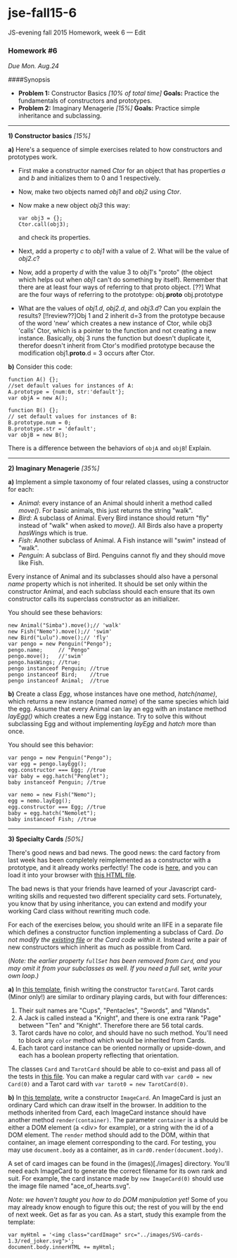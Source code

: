 # jse-fall15-6
JS-evening fall 2015 Homework, week 6 — Edit

### Homework #6

_Due Mon. Aug.24_

####Synopsis

- **Problem 1:** Constructor Basics _[10% of total time]_ **Goals:** Practice the fundamentals of constructors and prototypes.
- **Problem 2:** Imaginary Menagerie _[15%]_ **Goals:** Practice simple inheritance and subclassing.

---

 **1)  Constructor basics** _[15%]_

**a)** Here's a sequence of simple exercises related to how constructors and prototypes work.

-   First make a constructor named _Ctor_ for an object that has properties _a_ and _b_ and initializes them to 0 and 1 respectively.
-   Now, make two objects named _obj1_ and _obj2_ using _Ctor_.
-   Now make a new object _obj3_ this way:
    ```
    var obj3 = {};
    Ctor.call(obj3);
    ```

    and check its properties.
-   Next, add a property _c_ to _obj1_ with a value of 2.  What will be the value of _obj2.c_?
-   Now, add a property _d_ with the value 3 to _obj1_'s "proto" (the object which helps out when _obj1_ can't do something by itself).  Remember that there are at least four ways of referring to that proto object.
[??] What are the four ways of referring to the prototype: 
obj.__proto__
obj.prototype
-   What are the values of _obj1.d_, _obj2.d_, and _obj3.d_? Can you explain the results?
[!!review??]Obj 1 and 2 inherit d=3 from the prototype because of the word 'new' which creates a new instance of Ctor, while obj3 'calls' Ctor, which is a pointer to the function and not creating a new instance. Basically, obj 3 runs the function but doesn't duplicate it, therefor doesn't inherit from Ctor's modified prototype because the modification obj1.__proto__.d = 3 occurs after Ctor. 


**b)** Consider this code:

```
function A() {};
//set default values for instances of A:
A.prototype = {num:0, str:'default'};
var objA = new A();

function B() {};
// set default values for instances of B:
B.prototype.num = 0;
B.prototype.str = 'default';
var objB = new B();
```

There is a difference between the behaviors of `objA` and `objB`!  Explain.

---

**2) Imaginary Menagerie** _[35%]_

**a)** Implement a simple taxonomy of four related classes, using a constructor for each:

- _Animal_: every instance of an Animal should inherit a method called _move()_.  For basic animals, this just returns the string "walk".
- _Bird_: A subclass of Animal.  Every Bird instance should return "fly" instead of "walk" when asked to _move()_.  All Birds also have a property _hasWings_ which is true.
- _Fish_: Another subclass of Animal.  A Fish instance will "swim" instead of "walk".
- _Penguin_: A subclass of Bird.  Penguins cannot fly and they should move like Fish.

Every instance of Animal and its subclasses should also have a personal _name_ property which is not inherited.  It should be set only within the constructor Animal, and each subclass should each ensure that its own constructor calls its superclass constructor as an initializer.

You should see these behaviors:
```
new Animal("Simba").move();// 'walk'
new Fish("Nemo").move();// 'swim'
new Bird("Lulu").move();// 'fly'
var pengo = new Penguin("Pengo");
pengo.name;     // "Pengo"
pengo.move();   //'swim'
pengo.hasWings; //true;
pengo instanceof Penguin; //true
pengo instanceof Bird; 	  //true
pengo instanceof Animal;  //true
```

**b)** Create a class _Egg_, whose instances have one method, _hatch(name)_, which returns a new instance (named _name_) of the same species which laid the egg.
Assume that every Animal can lay an egg with an instance method _layEgg()_ which creates a new Egg instance.
Try to solve this without subclassing Egg and without implementing _layEgg_ and _hatch_ more than once.

You should see this behavior:
```
var pengo = new Penguin("Pengo");
var egg = pengo.layEgg();
egg.constructor === Egg; //true
var baby = egg.hatch("Penglet");
baby instanceof Penguin; //true

var nemo = new Fish("Nemo");
egg = nemo.layEgg();
egg.constructor === Egg; //true
baby = egg.hatch("Nemolet");
baby instanceof Fish; //true

```

---
**3) Specialty Cards** _[50%]_

There's good news and bad news.  The good news: the card factory from last week has been completely reimplemented as a constructor with a prototype, and it already works perfectly!  The code is [here](solution3-cards.js), and you can load it into your browser with [this HTML file](cards.html).

The bad news is that your friends have learned of your Javascript card-writing skills and requested two different speciality card sets.  Fortunately, you know that by using inheritance, you can extend and modify your working Card class without rewriting much code.

For each of the exercises below, you should write an IIFE in a separate file which defines a constructor function implementing a subclass of Card.  _Do not modify the [existing file](solution3-cards.js) or the Card code within it._  Instead write a pair of new constructors which inherit as much as possible from Card.

(_Note: the earlier property `fullSet` has been removed from `Card`, and you may omit it from your subclasses as well.  If you need a full set, write your own loop.)_

**a)**  In [this template](template3a-tarot.js), finish writing the constructor `TarotCard`.  Tarot cards (Minor only!) are similar to ordinary playing cards, but with four differences:

1. Their suit names are "Cups", "Pentacles", "Swords", and "Wands".
2. A Jack is called instead a "Knight", and there is one extra rank "Page" between "Ten" and "Knight".  Therefore there are 56 total cards.
3. Tarot cards have no color, and should have no such method.  You'll need to block any `color` method which would be inherited from Cards.
4. Each tarot card instance can be oriented normally or upside-down, and each has a boolean property reflecting that orientation.

The classes `Card` and `TarotCard` should be able to co-exist and pass all of the tests in [this file](card-tests.js).  You can make a regular card with `var card0 = new Card(0)` and a Tarot card with `var tarot0 = new TarotCard(0)`.


**b)** In [this template](template3b-images.js), write a constructor `ImageCard`.  An ImageCard is just an ordinary Card which can draw itself in the browser.  In addition to the methods inherited from Card, each ImageCard instance should have another method `render(container)`.  The parameter `container` is a should be either a DOM element (a \<div\> for example), or a string with the id of a DOM element.  The `render` method should add to the DOM, within that container, an image element corresponding to the card.  For testing, you may use `document.body` as a container, as in
`card0.render(document.body)`.

A set of card images can be found in the (images)[./images] directory.  You'll need each ImageCard to generate the correct filename for its own rank and suit.  For example, the card instance made by `new ImageCard(0)` should use the image file named "ace_of_hearts.svg". 

_Note: we haven't taught you how to do DOM manipulation yet!_  Some of you may already know enough to figure this out; the rest of you will by the end of next week.  Get as far as you can.  As a start, study this example from the template:

```
var myHtml = '<img class="cardImage" src="../images/SVG-cards-1.3/red_joker.svg">';
document.body.innerHTML += myHtml;
```
